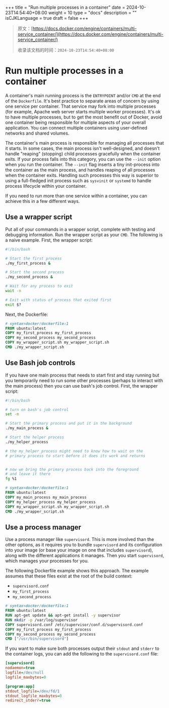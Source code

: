 +++
title = "Run multiple processes in a container"
date = 2024-10-23T14:54:40+08:00
weight = 10
type = "docs"
description = ""
isCJKLanguage = true
draft = false
+++

> 原文：[https://docs.docker.com/engine/containers/multi-service_container/](https://docs.docker.com/engine/containers/multi-service_container/)
>
> 收录该文档的时间：`2024-10-23T14:54:40+08:00`

# Run multiple processes in a container

A container's main running process is the `ENTRYPOINT` and/or `CMD` at the end of the `Dockerfile`. It's best practice to separate areas of concern by using one service per container. That service may fork into multiple processes (for example, Apache web server starts multiple worker processes). It's ok to have multiple processes, but to get the most benefit out of Docker, avoid one container being responsible for multiple aspects of your overall application. You can connect multiple containers using user-defined networks and shared volumes.

The container's main process is responsible for managing all processes that it starts. In some cases, the main process isn't well-designed, and doesn't handle "reaping" (stopping) child processes gracefully when the container exits. If your process falls into this category, you can use the `--init` option when you run the container. The `--init` flag inserts a tiny init-process into the container as the main process, and handles reaping of all processes when the container exits. Handling such processes this way is superior to using a full-fledged init process such as `sysvinit` or `systemd` to handle process lifecycle within your container.

If you need to run more than one service within a container, you can achieve this in a few different ways.

## Use a wrapper script

Put all of your commands in a wrapper script, complete with testing and debugging information. Run the wrapper script as your `CMD`. The following is a naive example. First, the wrapper script:



```bash
#!/bin/bash

# Start the first process
./my_first_process &

# Start the second process
./my_second_process &

# Wait for any process to exit
wait -n

# Exit with status of process that exited first
exit $?
```

Next, the Dockerfile:



```dockerfile
# syntax=docker/dockerfile:1
FROM ubuntu:latest
COPY my_first_process my_first_process
COPY my_second_process my_second_process
COPY my_wrapper_script.sh my_wrapper_script.sh
CMD ./my_wrapper_script.sh
```

## Use Bash job controls

If you have one main process that needs to start first and stay running but you temporarily need to run some other processes (perhaps to interact with the main process) then you can use bash's job control. First, the wrapper script:



```bash
#!/bin/bash

# turn on bash's job control
set -m

# Start the primary process and put it in the background
./my_main_process &

# Start the helper process
./my_helper_process

# the my_helper_process might need to know how to wait on the
# primary process to start before it does its work and returns


# now we bring the primary process back into the foreground
# and leave it there
fg %1
```



```dockerfile
# syntax=docker/dockerfile:1
FROM ubuntu:latest
COPY my_main_process my_main_process
COPY my_helper_process my_helper_process
COPY my_wrapper_script.sh my_wrapper_script.sh
CMD ./my_wrapper_script.sh
```

## Use a process manager

Use a process manager like `supervisord`. This is more involved than the other options, as it requires you to bundle `supervisord` and its configuration into your image (or base your image on one that includes `supervisord`), along with the different applications it manages. Then you start `supervisord`, which manages your processes for you.

The following Dockerfile example shows this approach. The example assumes that these files exist at the root of the build context:

- `supervisord.conf`
- `my_first_process`
- `my_second_process`



```dockerfile
# syntax=docker/dockerfile:1
FROM ubuntu:latest
RUN apt-get update && apt-get install -y supervisor
RUN mkdir -p /var/log/supervisor
COPY supervisord.conf /etc/supervisor/conf.d/supervisord.conf
COPY my_first_process my_first_process
COPY my_second_process my_second_process
CMD ["/usr/bin/supervisord"]
```

If you want to make sure both processes output their `stdout` and `stderr` to the container logs, you can add the following to the `supervisord.conf` file:



```ini
[supervisord]
nodaemon=true
logfile=/dev/null
logfile_maxbytes=0

[program:app]
stdout_logfile=/dev/fd/1
stdout_logfile_maxbytes=0
redirect_stderr=true
```
